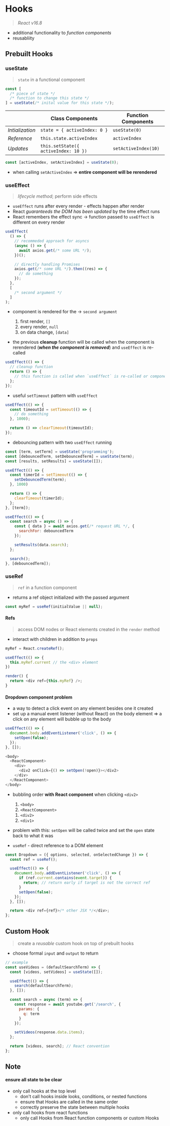 # Hooks

> _React v16.8_&nbsp;

- additional functionality to _function components_
- reusabliity

## Prebuilt Hooks

### useState

> `state` in a functional component

```javascript
const [
  /* piece of state */
  /* function to change this state */
] = useState(/* inital value for this state */);
```

|                 | **Class Components**                 | **Function Components** |
| --------------- | ------------------------------------ | ----------------------- |
| _Intialization_ | `state = { activeIndex: 0 }`         | `useState(0)`           |
| _Reference_     | `this.state.activeIndex`             | `activeIndex`           |
| _Updates_       | `this.setState({ activeIndex: 10 })` | `setActiveIndex(10)`    |

```js
const [activeIndex, setActiveIndex] = useState(0);
```

- when calling `setActiveIndex` => **entire component will be rerendered**

### useEffect

> _lifecycle method_; perform side effects

- `useEffect` runs after every render - effects happen after render
- React _guaranteeds the DOM has been updated_ by the time effect runs
- React remembers the effect sync &rarr; function passed to `useEffect` is different on every render

```js
useEffect(
  () => {
    // recommeded approach for asyncs
    (async () => {
      await axios.get(/* some URL */);
    })();

    // directly handling Promises
    axios.get(/* some URL */).then((res) => {
      // do something
    });
  },
  [
    /* second argument */
  ]
);
```

- component is rendered for the &rarr; `second argument`

  1. first render, `[]`
  2. every render, `null`
  3. on data change, `[data]`

- the previous **cleanup** function will be called when the component is rerendered (**_when the component is removed_**) and `useEffect` is re-called

```javascript
useEffect(() => {
  // cleanup function
  return () => {
    // this function is called when `useEffect` is re-called or component is unmount
  };
});
```

- useful `setTimeout` pattern with `useEffect`

```javascript
useEffect(() => {
  const timeoutId = setTimeout(() => {
    // do something
  }, 1000);

  return () => clearTimeout(timeoutId);
});
```

- debouncing pattern with two `useEffect` running

```js
const [term, setTerm] = useState('programming');
const [debouncedTerm, setDebouncedTerm] = useState(term);
const [results, setResults] = useState([]);

useEffect(() => {
  const timerId = setTimeout(() => {
    setDebouncedTerm(term);
  }, 1000)

  return () => {
    clearTimeout(timerId);
  };
}, [term]);

useEffect(() => {
  const search = async () => {
    const { data } = await axios.get(/* request URL */, {
      searchFor: debouncedTerm
    });

    setResults(data.search);
  };

  search();
}, [debouncedTerm]);
```

### useRef

> `ref` in a function component

- returns a ref object initialized with the passed argument

```js
const myRef = useRef(initialValue || null);
```

#### Refs

> access DOM nodes or React elements created in the `render` method

- interact with children in addition to `props`

```js
myRef = React.createRef();

useEffect(() => {
  this.myRef.current // the <div> element
})

render() {
  return <div ref={this.myRef} />;
}
```

#### Dropdown component problem

- a way to detect a click event on any element besides one it created
- set up a manual event listener (without React) on the body element => a click on any element will bubble up to the body

```js
useEffect(() => {
  document.body.addEventListener('click', () => {
    setOpen(false);
  });
}, []);
```

```js
<body>
  <ReactComponent>
    <div>
      <div2 onClick={() => setOpen(!open)}></div2>
    </div>
  </ReactComponent>
</body>
```

- bubbling order **with React component** when clicking `<div2>`
  1. `<body>`
  2. `<ReactComponent>`
  1) `<div2>`
  2) `<div1>`
- problem with this: `setOpen` will be called twice and set the `open` state back to what it was

- `useRef` - direct reference to a DOM element

```js
const Dropdown = ({ options, selected, onSelectedChange }) => {
  const ref = useRef();

  useEffect(() => {
    document.body.addEventListener('click', () => {
      if (ref.current.contains(event.target)) {
        return; // return early if target is not the correct ref
      }
      setOpen(false);
    });
  }, []);

  return <div ref={ref}>/* other JSX */</div>;
};
```

## Custom Hook

> create a _reusable_ custom hook on top of prebuilt hooks

- choose formal `input` and `output` to return

```js
// example
const useVideos = (defaultSearchTerm) => {
  const [videos, setVideos] = useState([]);

  useEffect(() => {
    search(defaultSearchTerm);
  }, []);

  const search = async (term) => {
    const response = await youtube.get('/search', {
      params: {
        q: term
      }
    });

    setVideos(response.data.items);
  };

  return [videos, search]; // React convention
};
```

## Note

#### ensure all state to be clear

- only call hooks at the top level
  - don't call hooks inside looks, conditions, or nested functions
  - ensure that Hooks are called in the same order
  - correctly preserve the state between multiple hooks
- only call hooks from react functions
  - only call Hooks from React function components or custom Hooks
